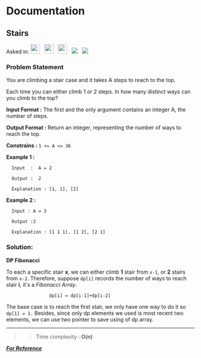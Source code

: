 # Documentation

## **Stairs**

Asked in: 
<img src= "https://img.shields.io/badge/-Amazon-orange" height="25">&nbsp;&nbsp;
<img src= "https://img.shields.io/badge/-Intel-blue" height="25">&nbsp;&nbsp;
<img src= "https://img.shields.io/badge/-Morgan Stanley-gray" height="25">&nbsp;&nbsp;
<img src= "https://img.shields.io/badge/-Interviewbit-skyblue">&nbsp;&nbsp;
<img src= "https://img.shields.io/badge/-Python-brown">&nbsp;&nbsp;


### Problem Statement 
You are climbing a stair case and it takes A steps to reach to the top.

Each time you can either climb 1 or 2 steps. In how many distinct ways can you climb to the top?

**Input Format :** 
          The first and the only argument contains an integer A, the number of steps.

**Output Format :**
          Return an integer, representing the number of ways to reach the top.

**Constrains :** 
         ```1 <= A <= 36```

**Example 1 :**

      Input  :  A = 2 
      
      Output :  2
      
      Explanation : [1, 1], [2] 

**Example 2 :**
      
      Input : A = 3 
      
      Output :3
      
      Explanation : [1 1 1], [1 2], [2 1]



        
 ### Solution:

**DP Fibonacci**
   
   
   To each a specific stair **x**, we can either climb **1** stair from `x-1`, or **2** stairs from `x-2`. 
          Therefore, suppose `dp[i]` records the number of ways to reach stair **i**, it's a *Fibonacci Array*.
                    
                    dp[i] = dp[i-1]+dp[i-2] 
          
   The base case is to reach the first stair, we only have one way to do it so ``dp[1] = 1.``
   Besides, since only dp elements we used is most recent two elements, we can use two pointer to save using of dp array. 

****
 
           
 >>Time complexity : **O(n)**

***[For Reference](https://www.interviewbit.com/problems/stairs/)***
